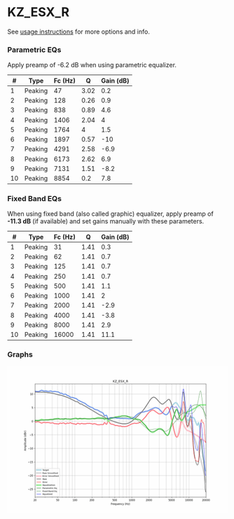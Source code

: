 # KZ_ESX_R
See [usage instructions](https://github.com/jaakkopasanen/AutoEq#usage) for more options and info.

### Parametric EQs
Apply preamp of -6.2 dB when using parametric equalizer.

|   # | Type    |   Fc (Hz) |    Q |   Gain (dB) |
|-----|---------|-----------|------|-------------|
|   1 | Peaking |        47 | 3.02 |         0.2 |
|   2 | Peaking |       128 | 0.26 |         0.9 |
|   3 | Peaking |       838 | 0.89 |         4.6 |
|   4 | Peaking |      1406 | 2.04 |         4   |
|   5 | Peaking |      1764 | 4    |         1.5 |
|   6 | Peaking |      1897 | 0.57 |       -10   |
|   7 | Peaking |      4291 | 2.58 |        -6.9 |
|   8 | Peaking |      6173 | 2.62 |         6.9 |
|   9 | Peaking |      7131 | 1.51 |        -8.2 |
|  10 | Peaking |      8854 | 0.2  |         7.8 |

### Fixed Band EQs
When using fixed band (also called graphic) equalizer, apply preamp of **-11.3 dB** (if available) and set gains manually with these parameters.

|   # | Type    |   Fc (Hz) |    Q |   Gain (dB) |
|-----|---------|-----------|------|-------------|
|   1 | Peaking |        31 | 1.41 |         0.3 |
|   2 | Peaking |        62 | 1.41 |         0.7 |
|   3 | Peaking |       125 | 1.41 |         0.7 |
|   4 | Peaking |       250 | 1.41 |         0.7 |
|   5 | Peaking |       500 | 1.41 |         1.1 |
|   6 | Peaking |      1000 | 1.41 |         2   |
|   7 | Peaking |      2000 | 1.41 |        -2.9 |
|   8 | Peaking |      4000 | 1.41 |        -3.8 |
|   9 | Peaking |      8000 | 1.41 |         2.9 |
|  10 | Peaking |     16000 | 1.41 |        11.1 |

### Graphs
![](./KZ_ESX_R.png)
